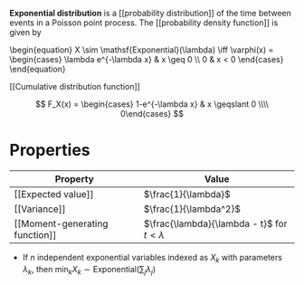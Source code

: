 **Exponential distribution** is a [[probability distribution]] of the time between events in a Poisson point process. The [[probability density function]] is given by

\begin{equation}
X \sim \mathsf{Exponential}(\lambda) \iff \varphi(x) = \begin{cases} \lambda e^{-\lambda x} & x \geq 0 \\\\ 0 & x < 0 \end{cases}
\end{equation}

[[Cumulative distribution function]]

$$
F_X(x) = \begin{cases} 1-e^{-\lambda x} & x \geqslant 0 \\\\ 0\end{cases}
$$

# Properties

|Property|Value|
|--------|-----|
|[[Expected value]]|$\frac{1}{\lambda}$|
|[[Variance]]|$\frac{1}{\lambda^2}$|
|[[Moment-generating function]]|$\frac{\lambda}{\lambda - t}$ for $t < \lambda$|

* If $n$ independent exponential variables indexed as $X_k$ with parameters $\lambda_k$, then $\min_k X_k \sim \mathsf{Exponential}\left(\sum_j \lambda_j \right)$